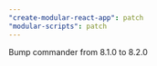 ```yaml
---
"create-modular-react-app": patch
"modular-scripts": patch
---
```


Bump commander from 8.1.0 to 8.2.0
